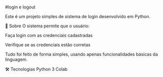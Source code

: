 #login e logout


Este é um projeto simples de sistema de login desenvolvido em Python.

📌 Sobre
O sistema permite que o usuário:

Faça login com as credenciais cadastradas

Verifique se as credenciais estão corretas

Tudo foi feito de forma simples, usando apenas funcionalidades básicas da linguagem.

🛠 Tecnologias
Python 3
Colab
